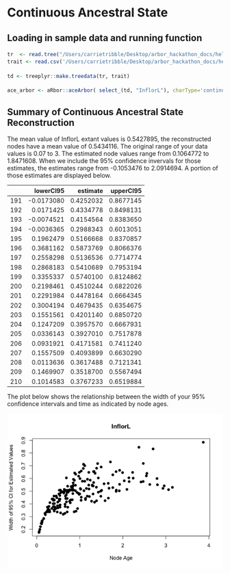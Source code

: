 Continuous Ancestral State
================

Loading in sample data and running function
-------------------------------------------

``` r
tr  <- read.tree("/Users/carrietribble/Desktop/arbor_hackathon_docs/heliconia/Heliconia_all_dated_mod.phy")
trait <- read.csv('/Users/carrietribble/Desktop/arbor_hackathon_docs/heliconia/Heliconia_phylogeny_matrix.csv')

td <- treeplyr::make.treedata(tr, trait)

ace_arbor <- aRbor::aceArbor( select_(td, "InflorL"), charType='continuous', aceType = 'marginal')
```

Summary of Continuous Ancestral State Reconstruction
----------------------------------------------------

The mean value of InflorL extant values is 0.5427895, the reconstructed nodes have a mean value of 0.5434116. The original range of your data values is 0.07 to 3. The estimated node values range from 0.1064772 to 1.8471608. When we include the 95% confidence invervals for those estimates, the estimates range from -0.1053476 to 2.0914694. A portion of those estimates are displayed below.

|     |   lowerCI95|   estimate|  upperCI95|
|-----|-----------:|----------:|----------:|
| 191 |  -0.0173080|  0.4252032|  0.8677145|
| 192 |   0.0171425|  0.4334778|  0.8498131|
| 193 |  -0.0074521|  0.4154564|  0.8383650|
| 194 |  -0.0036365|  0.2988343|  0.6013051|
| 195 |   0.1962479|  0.5166668|  0.8370857|
| 196 |   0.3681162|  0.5873769|  0.8066376|
| 197 |   0.2558298|  0.5136536|  0.7714774|
| 198 |   0.2868183|  0.5410689|  0.7953194|
| 199 |   0.3355337|  0.5740100|  0.8124862|
| 200 |   0.2198461|  0.4510244|  0.6822026|
| 201 |   0.2291984|  0.4478164|  0.6664345|
| 202 |   0.3004194|  0.4679435|  0.6354675|
| 203 |   0.1551561|  0.4201140|  0.6850720|
| 204 |   0.1247209|  0.3957570|  0.6667931|
| 205 |   0.0336143|  0.3927010|  0.7517878|
| 206 |   0.0931921|  0.4171581|  0.7411240|
| 207 |   0.1557509|  0.4093899|  0.6630290|
| 208 |   0.0113636|  0.3617488|  0.7121341|
| 209 |   0.1469907|  0.3518700|  0.5567494|
| 210 |   0.1014583|  0.3767233|  0.6519884|

The plot below shows the relationship between the width of your 95% confidence intervals and time as indicated by node ages.

![](continuous_anc_files/figure-markdown_github/unnamed-chunk-4-1.png)
